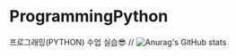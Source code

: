 # ProgrammingPython
프로그래밍(PYTHON) 수업 실습😎
// ![Anurag's GitHub stats](https://github-readme-stats.vercel.app/api?username=chojangg&show_icons=true&theme=tokyonight)
